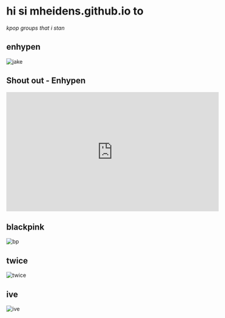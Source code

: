 
# hi si mheidens.github.io to
*kpop groups that i stan* 

## enhypen 
![jake](https://1409791524.rsc.cdn77.org/data/images/full/577055/enhypen.jpg)

## Shout out - Enhypen
<iframe width="560" height="315" src="https://www.youtube.com/embed/rfZEuOtjdgs" title="YouTube video player" frameborder="0" allow="accelerometer; autoplay; clipboard-write; encrypted-media; gyroscope; picture-in-picture" allowfullscreen></iframe>

## blackpink
![bp](https://i.pinimg.com/originals/3a/4c/e6/3a4ce60f7bd1b938fc352f8cebbfe3da.jpg)

## twice
![twice](https://pbs.twimg.com/media/E-fNSsGXoAE0u95.jpg)

## ive
![ive](https://i.pinimg.com/736x/2e/bf/82/2ebf820845ac7c04710913c4ed5acfd7.jpg)
